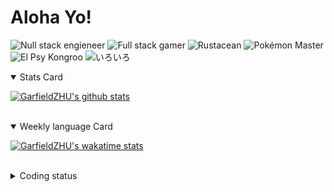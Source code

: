 # Aloha Yo!

![Null stack engieneer](https://img.shields.io/badge/-Null_stack_engineer-a890f0)
![Full stack gamer](https://img.shields.io/badge/-Full_stack_gamer-78c850)
![Rustacean](https://img.shields.io/badge/-Rustacean-f74c00)
![Pokémon Master](https://img.shields.io/badge/-Pokémon_Master-f8d030)
![El Psy Kongroo](https://img.shields.io/badge/-El_Psy_Kongroo-6890f0)
![いろいろ](https://img.shields.io/badge/-いろいろ-f85888)


<details open>
<summary>Stats Card</summary>
 
[![GarfieldZHU's github stats](https://github-readme-stats.vercel.app/api?username=GarfieldZHU&show_icons=true&theme=tokyonight)](https://github.com/anuraghazra/github-readme-stats)
 
</details>

<br/>

<details open>
<summary>Weekly language Card</summary>
 
[![GarfieldZHU's wakatime stats](https://github-readme-stats.vercel.app/api/wakatime?username=AlohaYo&theme=nightowl&layout=compact)](https://github.com/GarfieldZHU/GarfieldZHU)


<br/>

</details>

<details>

<summary>Coding status</summary>

<br/>

<!--START_SECTION:waka-->
**🐱 My Github Data** 

> 🏆 328 Contributions in the Year 2021
 > 
> 📦 479.9 kB Used in Github's Storage 
 > 
> 🚫 Not Opted to Hire
 > 
> 📜 58 Public Repositories 
 > 
> 🔑 33 Private Repositories  
 > 
**I'm a Night 🦉** 

```text
🌞 Morning    74 commits     ██░░░░░░░░░░░░░░░░░░░░░░░   11.33% 
🌆 Daytime    177 commits    ██████░░░░░░░░░░░░░░░░░░░   27.11% 
🌃 Evening    272 commits    ██████████░░░░░░░░░░░░░░░   41.65% 
🌙 Night      130 commits    █████░░░░░░░░░░░░░░░░░░░░   19.91%

```


📊 **This Week I Spent My Time On** 

```text
💬 Programming Languages: 
JavaScript               8 hrs 48 mins       ████████████░░░░░░░░░░░░░   48.61% 
TypeScript               4 hrs 11 mins       █████░░░░░░░░░░░░░░░░░░░░   23.19% 
SCSS                     1 hr 42 mins        ██░░░░░░░░░░░░░░░░░░░░░░░   9.47% 
Java                     1 hr 29 mins        ██░░░░░░░░░░░░░░░░░░░░░░░   8.28% 
JSON                     48 mins             █░░░░░░░░░░░░░░░░░░░░░░░░   4.44%

🔥 Editors: 
VS Code                  16 hrs 18 mins      ██████████████████████░░░   90.11% 
IntelliJ                 1 hr 47 mins        ██░░░░░░░░░░░░░░░░░░░░░░░   9.89%

💻 Operating System: 
Mac                      14 hrs 37 mins      ████████████████████░░░░░   80.75% 
Windows                  3 hrs 29 mins       ████░░░░░░░░░░░░░░░░░░░░░   19.25%

```


<!--END_SECTION:waka-->

</details>
